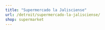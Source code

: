 ```yaml
---
title: "Supermercado la Jalisciense"
url: /detroit/supermercado-la-jalisciense/
shop: supermarket
---
```

